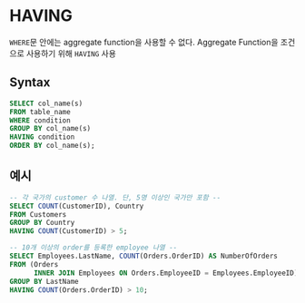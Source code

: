 # HAVING
`WHERE`문 안에는 aggregate function을 사용할 수 없다. Aggregate Function을 조건으로 사용하기 위해 `HAVING` 사용

## Syntax
```sql
SELECT col_name(s)
FROM table_name
WHERE condition
GROUP BY col_name(s)
HAVING condition
ORDER BY col_name(s);
```

## 예시
```sql
-- 각 국가의 customer 수 나열. 단, 5명 이상인 국가만 포함 --
SELECT COUNT(CustomerID), Country
FROM Customers
GROUP BY Country
HAVING COUNT(CustomerID) > 5;
```

```sql
-- 10개 이상의 order를 등록한 employee 나열 --
SELECT Employees.LastName, COUNT(Orders.OrderID) AS NumberOfOrders
FROM (Orders
      INNER JOIN Employees ON Orders.EmployeeID = Employees.EmployeeID)
GROUP BY LastName
HAVING COUNT(Orders.OrderID) > 10;
```
